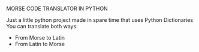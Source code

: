 MORSE CODE TRANSLATOR IN PYTHON

Just a little python project made in spare time that uses Python Dictionaries
You can translate both ways:
- From Morse to Latin
- From Latin to Morse
